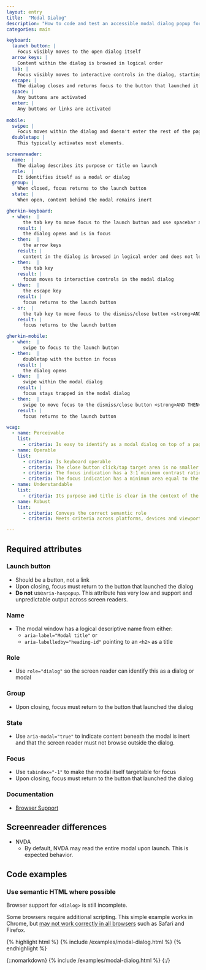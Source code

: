 ```yaml
---
layout: entry
title:  "Modal Dialog"
description: "How to code and test an accessible modal dialog popup for Web"
categories: main

keyboard:
  launch button: |
    Focus visibly moves to the open dialog itself
  arrow keys: |
    Content within the dialog is browsed in logical order
  tab: |
    Focus visibly moves to interactive controls in the dialog, starting with the first interactive control (typically close button)
  escape: |
    The dialog closes and returns focus to the button that launched it
  space: |
    Any buttons are activated
  enter: |
    Any buttons or links are activated
  
mobile:
  swipe: |
    Focus moves within the dialog and doesn't enter the rest of the page.
  doubletap: |
    This typically activates most elements.

screenreader:
  name:  |
    The dialog describes its purpose or title on launch
  role:  |
    It identifies itself as a modal or dialog
  group: |
    When closed, focus returns to the launch button
  state: |
    When open, content behind the modal remains inert

gherkin-keyboard: 
  - when:  |
      the tab key to move focus to the launch button and use spacebar and/or enter key to activate the button
    result: |
      the dialog opens and is in focus
  - then:  |
      the arrow keys
    result: |
      content in the dialog is browsed in logical order and does not leave the dialog
  - then:  |
      the tab key
    result: |
      focus moves to interactive controls in the modal dialog
  - then:  |
      the escape key
    result: |
      focus returns to the launch button
  - or:  |
      the tab key to move focus to the dismiss/close button <strong>AND THEN</strong> use the spacebar or enter key to activate the dismiss/close button
    result: |
      focus returns to the launch button

gherkin-mobile:
  - when:  |
      swipe to focus to the launch button
  - then:  |
      doubletap with the button in focus
    result: |
      the dialog opens
  - then:  |
      swipe within the modal dialog
    result: |
      focus stays trapped in the modal dialog
  - then:  |
      swipe to move focus to the dismiss/close button <strong>AND THEN</strong> double tap on the close button
    result: |
      focus returns to the launch button

wcag:
  - name: Perceivable
    list:
      - criteria: Is easy to identify as a modal dialog on top of a page (and not a new page)
  - name: Operable
    list:
      - criteria: Is keyboard operable
      - criteria: The close button click/tap target area is no smaller than 44x44px
      - criteria: The focus indication has a 3:1 minimum contrast ratio against adjacent elements
      - criteria: The focus indication has a minimum area equal to the width of the element and 2px in height
  - name: Understandable
    list:
      - criteria: Its purpose and title is clear in the context of the whole page
  - name: Robust
    list:
      - criteria: Conveys the correct semantic role 
      - criteria: Meets criteria across platforms, devices and viewports

---
```


## Required attributes

### Launch button
- Should be a button, not a link
- Upon closing, focus must return to the button that launched the dialog
- **Do not**  use`aria-haspopup`. This attribute has very low and support and unpredictable output across screen readers. 

### Name
- The modal window has a logical descriptive name from either:
  - `aria-label="Modal title"` or
  - `aria-labelledby="heading-id"` pointing to an `<h2>` as a title    

### Role
- Use `role="dialog"` so the screen reader can identify this as a dialog or modal

### Group
- Upon closing, focus must return to the button that launched the dialog

### State
- Use `aria-modal="true"` to indicate content beneath the modal is inert and that the screen reader must not browse outside the dialog.

### Focus
- Use `tabindex="-1"` to make the modal itself targetable for focus
- Upon closing, focus must return to the button that launched the dialog

### Documentation
- [Browser Support](https://caniuse.com/?search=dialog)

## Screenreader differences

- NVDA
  - By default, NVDA may read the entire modal upon launch. This is expected behavior.


## Code examples

### Use semantic HTML where possible

Browser support for `<dialog>` is still incomplete. 

Some browsers require additional scripting. This simple example works in Chrome, but [may not work correctly in all browsers](https://caniuse.com/?search=dialog) such as Safari and Firefox.

{% highlight html %}
{% include /examples/modal-dialog.html %}
{% endhighlight %}

{::nomarkdown}
<example>
{% include /examples/modal-dialog.html %}
</example>
{:/}
